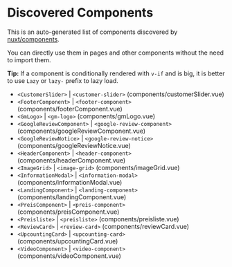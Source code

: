 # Discovered Components

This is an auto-generated list of components discovered by [nuxt/components](https://github.com/nuxt/components).

You can directly use them in pages and other components without the need to import them.

**Tip:** If a component is conditionally rendered with `v-if` and is big, it is better to use `Lazy` or `lazy-` prefix to lazy load.

- `<CustomerSlider>` | `<customer-slider>` (components/customerSlider.vue)
- `<FooterComponent>` | `<footer-component>` (components/footerComponent.vue)
- `<GmLogo>` | `<gm-logo>` (components/gmLogo.vue)
- `<GoogleReviewComponent>` | `<google-review-component>` (components/googleReviewComponent.vue)
- `<GoogleReviewNotice>` | `<google-review-notice>` (components/googleReviewNotice.vue)
- `<HeaderComponent>` | `<header-component>` (components/headerComponent.vue)
- `<ImageGrid>` | `<image-grid>` (components/imageGrid.vue)
- `<InformationModal>` | `<information-modal>` (components/informationModal.vue)
- `<LandingComponent>` | `<landing-component>` (components/landingComponent.vue)
- `<PreisComponent>` | `<preis-component>` (components/preisComponent.vue)
- `<Preisliste>` | `<preisliste>` (components/preisliste.vue)
- `<ReviewCard>` | `<review-card>` (components/reviewCard.vue)
- `<UpcountingCard>` | `<upcounting-card>` (components/upcountingCard.vue)
- `<VideoComponent>` | `<video-component>` (components/videoComponent.vue)
